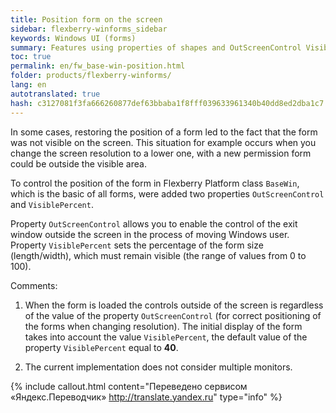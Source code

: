 ```yaml
--- 
title: Position form on the screen 
sidebar: flexberry-winforms_sidebar 
keywords: Windows UI (forms) 
summary: Features using properties of shapes and OutScreenControl VisiblePercent responsible for the control of the exit window outside the screen 
toc: true 
permalink: en/fw_base-win-position.html 
folder: products/flexberry-winforms/ 
lang: en 
autotranslated: true 
hash: c3127081f3fa666260877def63bbaba1f8fff039633961340b40dd8ed2dba1c7 
--- 
```


In some cases, restoring the position of a form led to the fact that the form was not visible on the screen. This situation for example occurs when you change the screen resolution to a lower one, with a new permission form could be outside the visible area. 

To control the position of the form in Flexberry Platform class `BaseWin`, which is the basic of all forms, were added two properties `OutScreenControl` and `VisiblePercent`. 

Property `OutScreenControl` allows you to enable the control of the exit window outside the screen in the process of moving Windows user. Property `VisiblePercent` sets the percentage of the form size (length/width), which must remain visible (the range of values from 0 to 100). 

Comments: 

1. When the form is loaded the controls outside of the screen is regardless of the value of the property `OutScreenControl` (for correct positioning of the forms when changing resolution). The initial display of the form takes into account the value `VisiblePercent`, the default value of the property `VisiblePercent` equal to __40__. 

2. The current implementation does not consider multiple monitors. 





{% include callout.html content="Переведено сервисом «Яндекс.Переводчик» <http://translate.yandex.ru>" type="info" %}